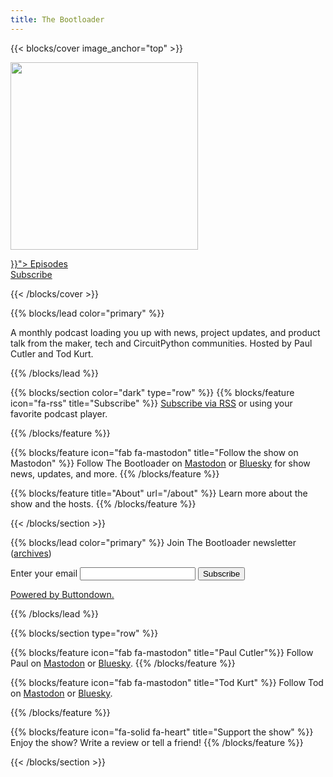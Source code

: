 ```yaml
---
title: The Bootloader
---
```


{{< blocks/cover image_anchor="top" >}}
<div>
	<img src="https://github.com/prcutler/the-bootloader/blob/main/assets/images/bootloader-logo-600px.jpg?raw=true height="300" width="300">
	<p class="lead mt-5"></p>
</div>
<div>
    <a class="btn btn-lg btn-primary mr-3 mb-4" href="{{< relref "/blog/episodes" >}}">
    Episodes <i class="fas fa-arrow-alt-circle-right ml-2"></i></a>
</div>

<div>
    <a class="btn btn-lg btn-secondary mr-3 mb-4" href="https://www.circuitpythonshow.com/@thebootloader/feed.xml">
    Subscribe <i class="fas fa-rss ml-2 "></i></a>
</div>


{{< /blocks/cover >}}


{{% blocks/lead color="primary" %}}

A monthly podcast loading you up with news, project updates, and product talk from the maker, tech and CircuitPython communities. Hosted by Paul Cutler and Tod Kurt.

{{% /blocks/lead %}}

{{% blocks/section color="dark" type="row" %}}
{{% blocks/feature icon="fa-rss" title="Subscribe" %}}
<a href="https://www.circuitpythonshow.com/@thebootloader/feed.xml">Subscribe via RSS</a> or using your favorite podcast player.

{{% /blocks/feature %}}


{{% blocks/feature icon="fab fa-mastodon" title="Follow the show on Mastodon" %}}
Follow The Bootloader on <a href="https://www.circuitpythonshow.com/@thebootloader/follow">Mastodon</a> or <a href="https://bsky.app/profile/thebootloader.net">Bluesky</a> for show news, updates, and more.
{{% /blocks/feature %}}


{{% blocks/feature title="About" url="/about" %}}
Learn more about the show and the hosts.
{{% /blocks/feature %}}


{{< /blocks/section >}}

{{% blocks/lead color="primary" %}}
Join The Bootloader newsletter (<a href="https://buttondown.com/thebootloader/archive/">archives</a>)
<form
  action="https://buttondown.email/api/emails/embed-subscribe/thebootloader"
  method="post"
  target="popupwindow"
  onsubmit="window.open('https://buttondown.email/thebootloader', 'popupwindow')"
  class="embeddable-buttondown-form"
>
  <label for="bd-email">Enter your email</label>
  <input type="email" name="email" id="bd-email" />

  <input type="submit" value="Subscribe" />
  <p>
    <a href="https://buttondown.email/refer/thebootloader" target="_blank">Powered by Buttondown.</a>
  </p>
</form>
{{% /blocks/lead %}}


{{% blocks/section type="row" %}}


{{% blocks/feature icon="fab fa-mastodon" title="Paul Cutler"%}}
Follow Paul on [Mastodon](https://hachyderm.io/@prcutler) or [Bluesky](https://bsky.app/profile/paulcutler.org).
{{% /blocks/feature %}}


{{% blocks/feature icon="fab fa-mastodon" title="Tod Kurt" %}}
Follow Tod on [Mastodon](https://mastodon.social/@todbot) or [Bluesky](https://bsky.app/profile/todbot.bsky.social).

{{% /blocks/feature %}}


{{% blocks/feature icon="fa-solid fa-heart" title="Support the show" %}}
Enjoy the show?  Write a review or tell a friend!
{{% /blocks/feature %}}


{{< /blocks/section >}}
